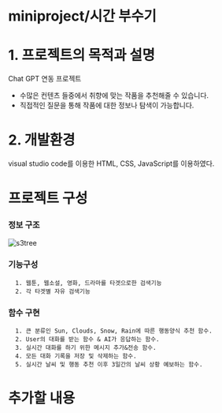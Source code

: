 # miniproject/시간 부수기

# 1. 프로젝트의 목적과 설명

   Chat GPT 연동 프로젝트
   * 수많은 컨텐츠 들중에서 취향에 맞는 작품을 추천해줄 수 있습니다.
   * 직접적인 질문을 통해 작품에 대한 정보나 탐색이 가능합니다.

# 2. 개발환경

   visual studio code를 이용한 HTML, CSS, JavaScript를 이용하였다.

# 프로젝트 구성
   ### 정보 구조
   ![s3tree](https://github.com/bardnia/miniproject/assets/69304793/c34d8cdb-95d9-4aff-9f74-7ca231a43085)


      
   ### 기능구성
      1. 웹툰, 웹소설, 영화, 드라마를 타겟으로한 검색기능
      2. 각 타겟별 자유 검색기능
      
   ### 함수 구현
      1. 큰 분류인 Sun, Clouds, Snow, Rain에 따른 행동양식 추천 함수.
      2. User의 대화를 받는 함수 & AI가 응답하는 함수.
      3. 실시간 대화를 하기 위한 메시지 추가&전송 함수.
      4. 모든 대화 기록을 저장 및 삭제하는 함수.
      5. 실시간 날씨 및 행동 추천 이후 3일간의 날씨 상황 예보하는 함수.
     
# 추가할 내용
   
